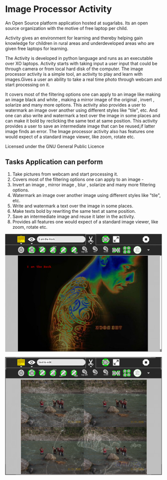 Image Processor Activity
========================
An Open Source platform application hosted at sugarlabs. Its an open source organization with the motive of free laptop per child.

Activity gives an environment for learning and thereby helping gain knowledge for children in rural areas and underdeveloped areas who are given free laptops for learning. 


The Activity is developed in python language and runs as an executable over XO laptops. Activity starts with taking input a user
input that could be through camera or from local hard disk of the computer. The image processor activity is a simple tool, 
an activity to play and learn with images.Gives a user an ability to take a real time photo through webcam and start processing 
on it. 

It covers most of the filtering options one can apply to an image like making an image black and white , making a mirror 
image of the original , invert , solarize and many more options. This activity also provides a user to watermark an image over 
another using different styles like "tile", etc. And one can also write and watermark a text over the image in some places and 
can make it bold by reclicking the same text at same position. This activity provides a user to save an intermediate image that 
can be reused,if latter image finds an error. The Image processor activity also has features one would expect of a standard 
image viewer, like zoom, rotate etc.

Licensed under the GNU General Public Licence

Tasks Application can perform
-----------------------------
1. Take pictures from webcam and start processing it.
2. Covers most of the filtering options one can apply to an image - 
3. Invert an image , mirror image , blur , solarize and many more filtering options.
4. Watermark an image over another image using different styles like "tile", etc.
5. Write and watermark a text over the image in some places. 
6. Make texts bold by rewriting the same text at same position.
7. Save an intermediate image and reuse it later in the activity.
8. Provides all features one would expect of a standard image viewer, like zoom, rotate etc.

![alt tag](https://raw.githubusercontent.com/exceptionhandle/ImageProcessor.activity/master/img.png)


![alt tag](https://raw.githubusercontent.com/exceptionhandle/ImageProcessor.activity/master/img1.png)
